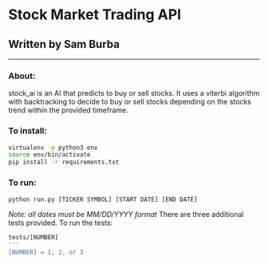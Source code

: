 # Stock Market Trading API
## Written by Sam Burba

---
### About:
stock\_ai is an AI that predicts to buy or sell stocks. It uses a viterbi algorithm with backtracking to decide to buy or sell stocks depending on the stocks trend within the provided timeframe.

### To install:
```bash
virtualenv -p python3 env
source env/bin/activate
pip install -r requirements.txt
``` 
### To run:
```bash
python run.py [TICKER SYMBOL] [START DATE] [END DATE]
```
*Note: all dates must be MM/DD/YYYY format*
There are three additional tests provided. To run the tests:
```bash
tests/[NUMBER]
'''
[NUMBER] = 1, 2, or 3
